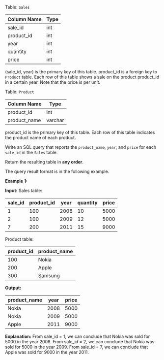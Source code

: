 ﻿
Table:  `Sales`


| Column Name | Type  |
|-|-
| sale_id     | int   |
| product_id  | int   |
| year        | int   |
| quantity    | int   |
| price       | int   |

(sale_id, year) is the primary key of this table.
product_id is a foreign key to `Product` table.
Each row of this table shows a sale on the product product_id in a certain year.
Note that the price is per unit.

Table:  `Product`

| Column Name  | Type    |
|-|-
| product_id   | int     |
| product_name | varchar |

product_id is the primary key of this table.
Each row of this table indicates the product name of each product.

Write an SQL query that reports the  `product_name`,  `year`, and  `price`  for each  `sale_id`  in the  `Sales`  table.

Return the resulting table in  **any order**.

The query result format is in the following example.

**Example 1:**

**Input:** 
Sales table:

| sale_id | product_id | year | quantity | price |
|-|-|-|-|-
| 1       | 100        | 2008 | 10       | 5000  |
| 2       | 100        | 2009 | 12       | 5000  |
| 7       | 200        | 2011 | 15       | 9000  |

Product table:

| product_id | product_name |
|-|-
| 100        | Nokia        |
| 200        | Apple        |
| 300        | Samsung      |

**Output:** 

| product_name | year  | price |
|-|-|-
| Nokia        | 2008  | 5000  |
| Nokia        | 2009  | 5000  |
| Apple        | 2011  | 9000  |

**Explanation:** 
From sale_id = 1, we can conclude that Nokia was sold for 5000 in the year 2008.
From sale_id = 2, we can conclude that Nokia was sold for 5000 in the year 2009.
From sale_id = 7, we can conclude that Apple was sold for 9000 in the year 2011.
